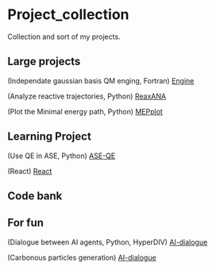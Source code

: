 # Project_collection
Collection and sort of my projects. 

## Large projects

(Independate gaussian basis QM enging, Fortran) [Engine](https://github.com/XinChenQC/Engine "Engine")  

(Analyze reactive trajectories, Python) [ReaxANA](https://github.com/XinChenQC/ReaxANA "ReaxANA") 

(Plot the Minimal energy path, Python) [MEPplot](https://github.com/XinChenQC/MEPplot "MEPplot") 


## Learning Project

(Use QE in ASE, Python) [ASE-QE](https://github.com/XinChenQC/ASE-QE_OER)

(React)  [React](https://github.com/XinChenQC/React-Learn)


## Code bank

## For fun

(Dialogue between AI agents, Python, HyperDIV) [AI-dialogue](https://github.com/XinChenQC/AI-dialogue)

(Carbonous particles generation) [AI-dialogue](https://github.com/XinChenQC/MindlessGen-soot)
